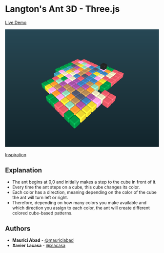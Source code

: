 # Langton's Ant 3D - Three.js

[Live Demo](https://xlacasa.github.io/Langton_Ant_3D/)

![screenshot1](readme_media/screenshot1.png)

[Inspiration](https://www.youtube.com/watch?v=1X-gtr4pEBU)

## Explanation

* The ant begins at 0,0 and initially makes a step to the cube in front of it. 
* Every time the ant steps on a cube, this cube changes its color. 
* Each color has a direction, meaning depending on the color of the cube the ant will turn left or right.
* Therefore, depending on how many colors you make available and which direction you assign to each color, the ant will create different colored cube-based patterns.

## Authors

* **Maurici Abad** - [@mauriciabad](https://github.com/mauriciabad)
* **Xavier Lacasa** - [@xlacasa](https://github.com/xlacasa)
